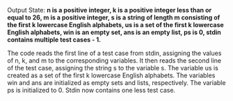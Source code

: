 Output State: **n is a positive integer, k is a positive integer less than or equal to 26, m is a positive integer, s is a string of length m consisting of the first k lowercase English alphabets, us is a set of the first k lowercase English alphabets, win is an empty set, ans is an empty list, ps is 0, stdin contains multiple test cases - 1.**

The code reads the first line of a test case from stdin, assigning the values of n, k, and m to the corresponding variables. It then reads the second line of the test case, assigning the string s to the variable s. The variable us is created as a set of the first k lowercase English alphabets. The variables win and ans are initialized as empty sets and lists, respectively. The variable ps is initialized to 0. Stdin now contains one less test case.